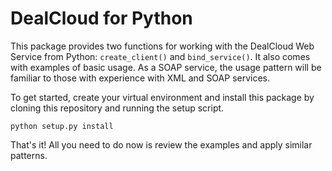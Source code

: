 # DealCloud for Python

This package provides two functions for working with the DealCloud Web Service
from Python: `create_client()` and `bind_service()`. It also comes with
examples of basic usage. As a SOAP service, the usage pattern will be familiar
to those with experience with XML and SOAP services.

To get started, create your virtual environment and install this package by
cloning this repository and running the setup script.

```
python setup.py install
```

That's it! All you need to do now is review the examples and apply similar
patterns.
